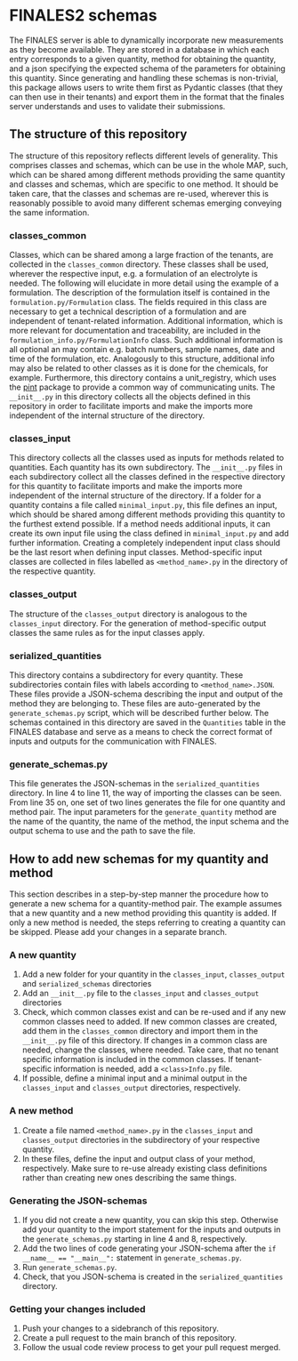 # FINALES2 schemas

The FINALES server is able to dynamically incorporate new measurements as they become available. They are stored in a database in which each entry corresponds to a given quantity, method for obtaining the quantity, and a json specifying the expected schema of the parameters for obtaining this quantity. Since generating and handling these schemas is non-trivial, this package allows users to write them first as Pydantic classes (that they can then use in their tenants) and export them in the format that the finales server understands and uses to validate their submissions.

## The structure of this repository
The structure of this repository reflects different levels of generality. This comprises classes and schemas, which can be use in the whole MAP, such, which can be shared among different methods providing the same quantity and classes and schemas, which are specific to one method. It should be taken care, that the classes and schemas are re-used, wherever this is reasonably possible to avoid many different schemas emerging conveying the same information.

### classes_common
Classes, which can be shared among a large fraction of the tenants, are collected in the ``classes_common`` directory. These classes shall be used, wherever the respective input, e.g. a formulation of an electrolyte is needed. The following will elucidate in more detail using the example of a formulation. The description of the formulation itself is contained in the ``formulation.py/Formulation`` class. The fields required in this class are necessary to get a technical description of a formulation and are independent of tenant-related information. Additional information, which is more relevant for documentation and traceability, are included in the ``formulation_info.py/FormulationInfo`` class. Such additional information is all optional an may contain e.g. batch numbers, sample names, date and time of the formulation, etc. Analogously to this structure, additional info may also be related to other classes as it is done for the chemicals, for example. Furthermore, this directory contains a unit_registry, which uses the [pint](https://pypi.org/project/Pint/) package to provide a common way of communicating units. The ``__init__.py`` in this directory collects all the objects defined in this repository in order to facilitate imports  and make the imports more independent of the internal structure of the directory.

### classes_input
This directory collects all the classes used as inputs for methods related to quantities. Each quantity has its own subdirectory. The ``__init__.py`` files in each subdirectory collect all the classes defined in the respective directory for this quantity to facilitate imports and make the imports more independent of the internal structure of the directory. If a folder for a quantity contains a file called ``minimal_input.py``, this file defines an input, which should be shared among different methods providing this quantity to the furthest extend possible. If a method needs additional inputs, it can create its own input file using the class defined in ``minimal_input.py`` and add further information. Creating a completely independent input class should be the last resort when defining input classes. Method-specific input classes are collected in files labelled as ``<method_name>.py`` in the directory of the respective quantity.

### classes_output
The structure of the ``classes_output`` directory is analogous to the ``classes_input`` directory. For the generation of method-specific output classes the same rules as for the input classes apply.

### serialized_quantities
This directory contains a subdirectory for every quantity. These subdirectories contain files with labels according to ``<method_name>.JSON``. These files provide a JSON-schema describing the input and output of the method they are belonging to. These files are auto-generated by the ``generate_schemas.py`` script, which will be described further below. The schemas contained in this directory are saved in the ``Quantities`` table in the FINALES database and serve as a means to check the correct format of inputs and outputs for the communication with FINALES.

### generate_schemas.py
This file generates the JSON-schemas in the ``serialized_quantities`` directory. In line 4 to line 11, the way of importing the classes can be seen. From line 35 on, one set of two lines generates the file for one quantity and method pair. The input parameters for the ``generate_quantity`` method are the name of the quantity, the name of the method, the input schema and the output schema to use and the path to save the file.

## How to add new schemas for my quantity and method
This section describes in a step-by-step manner the procedure how to generate a new schema for a quantity-method pair. The example assumes that a new quantity and a new method providing this quantity is added. If only a new method is needed, the steps referring to creating a quantity can be skipped. Please add your changes in a separate branch.

### A new quantity
1. Add a new folder for your quantity in the ``classes_input``, ``classes_output`` and ``serialized_schemas`` directories
1. Add an ``__init__.py`` file to the ``classes_input`` and ``classes_output`` directories
1. Check, which common classes exist and can be re-used and if any new common classes need to added. If new common classes are created, add them in the ``classes_common`` directory and import them in the ``__init__.py`` file of this directory. If changes in a common class are needed, change the classes, where needed. Take care, that no tenant specific information is included in the common classes. If tenant-specific information is needed, add a ``<class>Info.py`` file.
1. If possible, define a minimal input and a minimal output in the ``classes_input`` and ``classes_output`` directories, respectively.

### A new method
1. Create a file named ``<method_name>.py`` in the ``classes_input`` and ``classes_output`` directories in the subdirectory of your respective quantity.
1. In these files, define the input and output class of your method, respectively. Make sure to re-use already existing class definitions rather than creating new ones describing the same things.

### Generating the JSON-schemas
1. If you did not create a new quantity, you can skip this step. Otherwise add your quantity to the import statement for the inputs and outputs in the ``generate_schemas.py`` starting in line 4 and 8, respectively.
1. Add the two lines of code generating your JSON-schema after the ``if __name__ == "__main__":`` statement in ``generate_schemas.py``.
1. Run ``generate_schemas.py``.
1. Check, that you JSON-schema is created in the ``serialized_quantities`` directory.

### Getting your changes included
1. Push your changes to a sidebranch of this repository.
1. Create a pull request to the main branch of this repository.
1. Follow the usual code review process to get your pull request merged.